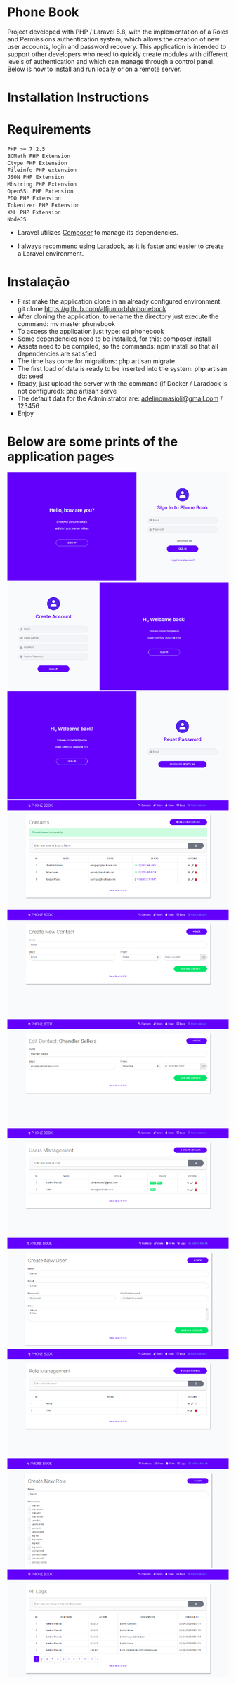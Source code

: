 # Phone Book

Project developed with PHP / Laravel 5.8, with the implementation of a Roles and Permissions authentication system, which allows the creation of new user accounts, login and password recovery.
This application is intended to support other developers who need to quickly create modules with different levels of authentication and which can manage through a control panel.
Below is how to install and run locally or on a remote server.

# Installation Instructions

# Requirements

```
PHP >= 7.2.5
BCMath PHP Extension
Ctype PHP Extension
Fileinfo PHP extension
JSON PHP Extension
Mbstring PHP Extension
OpenSSL PHP Extension
PDO PHP Extension
Tokenizer PHP Extension
XML PHP Extension
NodeJS
```

* Laravel utilizes [Composer](https://getcomposer.org/) to manage its dependencies. 

* I always recommend using [Laradock](https://laradock.io/), as it is faster and easier to create a Laravel environment.


# Instalação
* First make the application clone in an already configured environment. git clone https://github.com/alfjuniorbh/phonebook
* After cloning the application, to rename the directory just execute the command: mv master phonebook
* To access the application just type: cd phonebook
* Some dependencies need to be installed, for this: composer install
* Assets need to be compiled, so the commands: npm install so that all dependencies are satisfied
* The time has come for migrations: php artisan migrate
* The first load of data is ready to be inserted into the system: php artisan db: seed
* Ready, just upload the server with the command (if Docker / Laradock is not configured): php artisan serve
* The default data for the Administrator are: adelinomasioli@gmail.com / 123456
* Enjoy


# Below are some prints of the application pages

![Login Page](/public/images/github/1.png)
![Register Page](/public/images/github/2.png)
![Reset Passoword Page](/public/images/github/3.png)
![Contacts Page](/public/images/github/4.png)
![Create New Contact Page](/public/images/github/5.png)
![Edit Contact Page](/public/images/github/6.png)
![Users Page](/public/images/github/7.png)
![Create New User Page](/public/images/github/8.png)
![Roles Page](/public/images/github/9.png)
![Create New Role Page](/public/images/github/10.png)
![Logs Page](/public/images/github/11.png)
